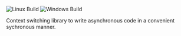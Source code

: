 ![Linux Build](https://github.com/motis-project/ctx/workflows/Linux%20Build/badge.svg)
![Windows Build](https://github.com/motis-project/ctx/workflows/Windows%20Build/badge.svg)

Context switching library to write asynchronous code in a convenient sychronous manner.
